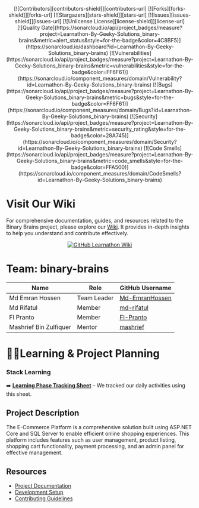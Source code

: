 <a id="readme-top"></a>

<div align="center">
[![Contributors][contributors-shield]][contributors-url]
[![Forks][forks-shield]][forks-url]
[![Stargazers][stars-shield]][stars-url]
[![Issues][issues-shield]][issues-url]
[![Unlicense License][license-shield]][license-url]
<br>
[![Quality Gate](https://sonarcloud.io/api/project_badges/measure?project=Learnathon-By-Geeky-Solutions_binary-brains&metric=alert_status&style=for-the-badge&color=4C8BF5)](https://sonarcloud.io/dashboard?id=Learnathon-By-Geeky-Solutions_binary-brains)
[![Vulnerabilities](https://sonarcloud.io/api/project_badges/measure?project=Learnathon-By-Geeky-Solutions_binary-brains&metric=vulnerabilities&style=for-the-badge&color=FF6F61)](https://sonarcloud.io/component_measures/domain/Vulnerability?id=Learnathon-By-Geeky-Solutions_binary-brains)
[![Bugs](https://sonarcloud.io/api/project_badges/measure?project=Learnathon-By-Geeky-Solutions_binary-brains&metric=bugs&style=for-the-badge&color=FF6F61)](https://sonarcloud.io/component_measures/domain/Bugs?id=Learnathon-By-Geeky-Solutions_binary-brains)
[![Security](https://sonarcloud.io/api/project_badges/measure?project=Learnathon-By-Geeky-Solutions_binary-brains&metric=security_rating&style=for-the-badge&color=28A745)](https://sonarcloud.io/component_measures/domain/Security?id=Learnathon-By-Geeky-Solutions_binary-brains)
[![Code Smells](https://sonarcloud.io/api/project_badges/measure?project=Learnathon-By-Geeky-Solutions_binary-brains&metric=code_smells&style=for-the-badge&color=FFA500)](https://sonarcloud.io/component_measures/domain/CodeSmells?id=Learnathon-By-Geeky-Solutions_binary-brains)

</div>

<!-- MARKDOWN LINKS & IMAGES -->
<!-- https://www.markdownguide.org/basic-syntax/#reference-style-links -->

[contributors-shield]: https://img.shields.io/github/contributors/Learnathon-By-Geeky-Solutions/binary-brains.svg?style=for-the-badge&color=4C8BF5
[contributors-url]: https://github.com/Learnathon-By-Geeky-Solutions/binary-brains/graphs/contributors
[forks-shield]: https://img.shields.io/github/forks/Learnathon-By-Geeky-Solutions/binary-brains.svg?style=for-the-badge&color=4C8BF5
[forks-url]: https://github.com/Learnathon-By-Geeky-Solutions/binary-brains/network/members
[stars-shield]: https://img.shields.io/github/stars/Learnathon-By-Geeky-Solutions/binary-brains.svg?style=for-the-badge&color=4C8BF5
[stars-url]: https://github.com/Learnathon-By-Geeky-Solutions/binary-brains/stargazers
[issues-shield]: https://img.shields.io/github/issues/Learnathon-By-Geeky-Solutions/binary-brains.svg?style=for-the-badge&color=FF6F61
[issues-url]: https://github.com/Learnathon-By-Geeky-Solutions/binary-brains/issues
[license-shield]: https://img.shields.io/github/license/Learnathon-By-Geeky-Solutions/binary-brains.svg?style=for-the-badge&color=28A745
[license-url]: https://github.com/Learnathon-By-Geeky-Solutions/binary-brains/blob/master/LICENSE
[FigJam]: https://img.shields.io/badge/FigJam-F24E1E?style=for-the-badge&logo=figma&logoColor=white
[FigJam-url]: https://www.figma.com/figjam/
[sonarqube-shield]: https://img.shields.io/static/v1?label=Quality%20Gate&message=Passed&color=28A745&style=for-the-badge
[sonarqube-url]: https://sonarcloud.io/dashboard?id=Learnathon-By-Geeky-Solutions_binary-brains

# Visit Our Wiki

For comprehensive documentation, guides, and resources related to the Binary Brains project, please explore our [Wiki](https://github.com/Learnathon-By-Geeky-Solutions/binary-brains/wiki). It provides in-depth insights to help you understand and contribute effectively.

<div align="center">
  <a href="https://github.com/Learnathon-By-Geeky-Solutions/binary-brains/wiki">
   <img src="https://img.shields.io/badge/BinaryBrain-Wiki-007ACC?logo=github&logoColor=white&style=for-the-badge&background=000000" alt="GitHub Learnathon Wiki">
  </a>
</div>

# Team: binary-brains

| Name                   | Role        | GitHub Username                                     |
| ---------------------- | ----------- | --------------------------------------------------- |
| Md Emran Hossen        | Team Leader | [Md-EmranHossen](https://github.com/Md-EmranHossen) |
| Md Rifatul             | Member      | [md-rifatul](https://github.com/md-rifatul)         |
| FI Pranto              | Member      | [FI-Pranto](https://github.com/FI-Pranto)           |
| Mashrief Bin Zulfiquer | Mentor      | [mashrief](https://github.com/mashrief)             |

# 🧑‍💻Learning & Project Planning

### Stack Learning

➡️ **[Learning Phase Tracking Sheet](https://docs.google.com/spreadsheets/d/1O1THgzEOz3rn8fNiuz1fPZaR_eUYecXm_UKkXdEvVFY/edit?usp=sharing)** – We tracked our daily activities using this sheet.

## Project Description

The E-Commerce Platform is a comprehensive solution built using ASP.NET Core and SQL Server to enable efficient online shopping experiences. This platform includes features such as user management, product listing, shopping cart functionality, payment processing, and an admin panel for effective management.

## Resources

- [Project Documentation](docs/)
- [Development Setup](docs/setup.md)
- [Contributing Guidelines](CONTRIBUTING.md)
